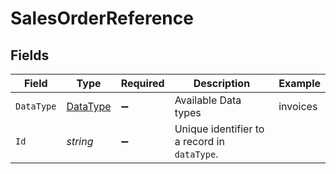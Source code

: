 # SalesOrderReference


## Fields

| Field                                        | Type                                         | Required                                     | Description                                  | Example                                      |
| -------------------------------------------- | -------------------------------------------- | -------------------------------------------- | -------------------------------------------- | -------------------------------------------- |
| `DataType`                                   | [DataType](../../Models/Shared/DataType.md)  | :heavy_minus_sign:                           | Available Data types                         | invoices                                     |
| `Id`                                         | *string*                                     | :heavy_minus_sign:                           | Unique identifier to a record in `dataType`. |                                              |